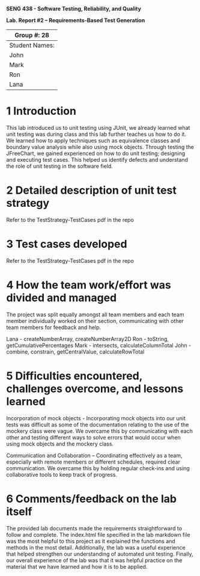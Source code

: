 **SENG 438 - Software Testing, Reliability, and Quality**

**Lab. Report \#2 – Requirements-Based Test Generation**

| Group \#:  28        |
| ----------------- |
| Student Names:      |
| John            |   
| Mark            |   
| Ron             |   
| Lana            |       

# 1 Introduction

This lab introduced us to unit testing using JUnit, we already learned what unit testing was during class and this lab further teaches us how to do it. We learned how to apply techniques such as equivalence classes and boundary value analysis while also using mock objects. Through testing the JFreeChart, we gained experienced on how to do unit testing; designing and executing test cases. This helped us identify defects and understand the role of unit testing in the software field. 

# 2 Detailed description of unit test strategy

Refer to the TestStrategy-TestCases pdf in the repo

# 3 Test cases developed

Refer to the TestStrategy-TestCases pdf in the repo

# 4 How the team work/effort was divided and managed

The project was split equally amongst all team members and each team member individually worked on their section, communicating with other team members for feedback and help.  

Lana - createNumberArray, createNumberArray2D
Ron - toString, getCumulativePercentages
Mark - intersects, calculateColumnTotal
John - combine, constrain, getCentralValue, calculateRowTotal

# 5 Difficulties encountered, challenges overcome, and lessons learned

Incorporation of mock objects - Incorporating mock objects into our unit tests was difficult as some of the documentation relating to the use of the mockery class were vague. We overcame this by communicating with each other and testing different ways to solve errors that would occur when using mock objects and the mockery class.

Communication and Collaboration – Coordinating effectively as a team, especially with remote members or different schedules, required clear communication. We overcame this by holding regular check-ins and using collaborative tools to keep track of progress.

# 6 Comments/feedback on the lab itself

The provided lab documents made the requirements straightforward to follow and complete. The index.html file specified in the lab markdown file was the most helpful to this project as it explained the functions and methods in the most detail. Additionally, the lab was a useful experience that helped strengthen our understanding of automated unit testing. Finally, our overall experience of the lab was that it was helpful practice on the material that we have learned and how it is to be applied. 
